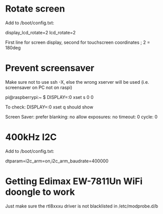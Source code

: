 # Rotate screen

Add to /boot/config.txt:

display_lcd_rotate=2
lcd_rotate=2

First line for screen display, second for touchscreen coordinates ; 2 = 180deg

# Prevent screensaver

Make sure not to use ssh -X, else the wrong xserver will be used (i.e. screensaver on PC not on raspi)

pi@raspberrypi:~ $ DISPLAY=:0 xset s 0 0

To check: DISPLAY=:0 xset q should show

Screen Saver:
  prefer blanking:  no    allow exposures:  no
  timeout:  0    cycle:  0


# 400kHz I2C
Add to /boot/config.txt:

dtparam=i2c_arm=on,i2c_arm_baudrate=400000


# Getting Edimax EW-7811Un WiFi doongle to work

Just make sure the rtl8xxxu driver is not blacklisted in /etc/modprobe.d/b
